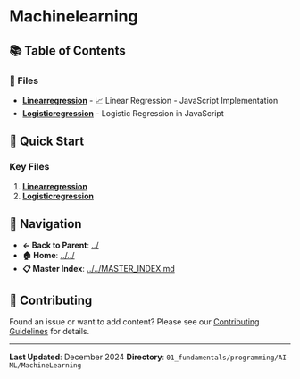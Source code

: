 # Machinelearning

## 📚 Table of Contents

### 📄 Files

- **[Linearregression](LinearRegression.md)** - 📈 Linear Regression - JavaScript Implementation
- **[Logisticregression](LogisticRegression.md)** - Logistic Regression in JavaScript

## 🚀 Quick Start

### Key Files
1. **[Linearregression](LinearRegression.md)**
1. **[Logisticregression](LogisticRegression.md)**

## 🔗 Navigation

- **← Back to Parent**: [../](../)
- **🏠 Home**: [../../](../..)
- **📋 Master Index**: [../../MASTER_INDEX.md](../..MASTER_INDEX.md)

## 🤝 Contributing

Found an issue or want to add content? Please see our [Contributing Guidelines](../../CONTRIBUTING.md) for details.

---

**Last Updated**: December 2024
**Directory**: `01_fundamentals/programming/AI-ML/MachineLearning`
